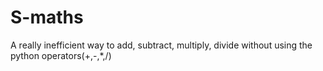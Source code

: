 # S-maths
A really inefficient way to add, subtract, multiply, divide without using the python operators(+,-,*,/)
